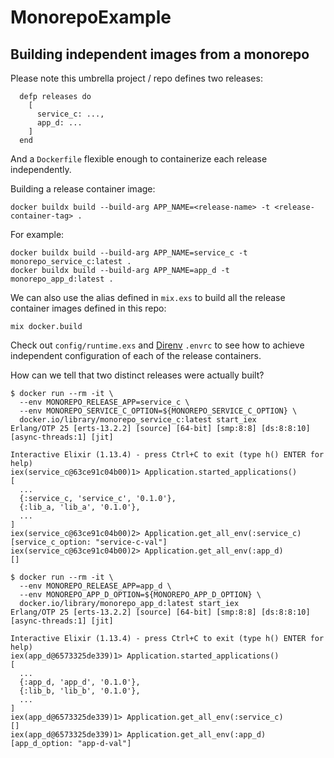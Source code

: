 # MonorepoExample

## Building independent images from a monorepo

Please note this umbrella project / repo defines two releases:

```
  defp releases do
    [
      service_c: ...,
      app_d: ...
    ]
  end
```

And a `Dockerfile` flexible enough to containerize each release independently.

Building a release container image:

```
docker buildx build --build-arg APP_NAME=<release-name> -t <release-container-tag> .
```

For example:

```
docker buildx build --build-arg APP_NAME=service_c -t monorepo_service_c:latest .
docker buildx build --build-arg APP_NAME=app_d -t monorepo_app_d:latest .
```

We can also use the alias defined in `mix.exs` to build all the release
container images defined in this repo:

```
mix docker.build
```

Check out `config/runtime.exs` and [Direnv](https://direnv.net/) `.envrc` to see how
to achieve independent configuration of each of the release containers.

How can we tell that two distinct releases were actually built?

```
$ docker run --rm -it \
  --env MONOREPO_RELEASE_APP=service_c \
  --env MONOREPO_SERVICE_C_OPTION=${MONOREPO_SERVICE_C_OPTION} \
  docker.io/library/monorepo_service_c:latest start_iex
Erlang/OTP 25 [erts-13.2.2] [source] [64-bit] [smp:8:8] [ds:8:8:10] [async-threads:1] [jit]

Interactive Elixir (1.13.4) - press Ctrl+C to exit (type h() ENTER for help)
iex(service_c@63ce91c04b00)1> Application.started_applications()
[
  ...
  {:service_c, 'service_c', '0.1.0'},
  {:lib_a, 'lib_a', '0.1.0'},
  ...
]
iex(service_c@63ce91c04b00)2> Application.get_all_env(:service_c)
[service_c_option: "service-c-val"]
iex(service_c@63ce91c04b00)2> Application.get_all_env(:app_d)
[]
```

```
$ docker run --rm -it \
  --env MONOREPO_RELEASE_APP=app_d \
  --env MONOREPO_APP_D_OPTION=${MONOREPO_APP_D_OPTION} \
  docker.io/library/monorepo_app_d:latest start_iex
Erlang/OTP 25 [erts-13.2.2] [source] [64-bit] [smp:8:8] [ds:8:8:10] [async-threads:1] [jit]

Interactive Elixir (1.13.4) - press Ctrl+C to exit (type h() ENTER for help)
iex(app_d@6573325de339)1> Application.started_applications()
[
  ...
  {:app_d, 'app_d', '0.1.0'},
  {:lib_b, 'lib_b', '0.1.0'},
  ...
]
iex(app_d@6573325de339)1> Application.get_all_env(:service_c)
[]
iex(app_d@6573325de339)1> Application.get_all_env(:app_d)
[app_d_option: "app-d-val"]
```
